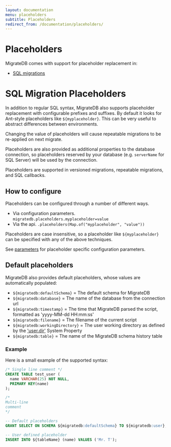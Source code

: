 ```yaml
---
layout: documentation
menu: placeholders
subtitle: Placeholders
redirect_from: /documentation/placeholders/
---
```


# Placeholders

MigrateDB comes with support for placeholder replacement in:

- [SQL migrations](/migratedb/documentation/configuration/placeholder#sql-migration-placeholders)

# SQL Migration Placeholders

In addition to regular SQL syntax, MigrateDB also supports placeholder replacement with configurable prefixes and
suffixes.
By default it looks for Ant-style placeholders like `${myplaceholder}`. This can be very useful to abstract differences
between environments.

Changing the value of placeholders will cause repeatable migrations to be re-applied on next migrate.

Placeholders are also provided as additional properties to the database connection, so placeholders reserved by your
database (e.g. `serverName` for SQL Server) will be used by the connection.

Placeholders are supported in versioned migrations, repeatable migrations, and SQL callbacks.

## How to configure

Placeholders can be configured through a number of different ways.

- Via configuration parameters. `migratedb.placeholders.myplaceholder=value`
- Via the api. `.placeholders(Map.of("myplaceholder", "value"))`

Placeholders are case insensitive, so a placeholder like `${myplaceholder}` can be specified with any of the above
techniques.

See [parameters](/migratedb/documentation/configuration/parameters/#placeholders) for placeholder specific configuration
parameters.

## Default placeholders

MigrateDB also provides default placeholders, whose values are automatically populated:

- `${migratedb:defaultSchema}` = The default schema for MigrateDB
- `${migratedb:database}` = The name of the database from the connection url
- `${migratedb:timestamp}` = The time that MigrateDB parsed the script, formatted as 'yyyy-MM-dd HH:mm:ss'
- `${migratedb:filename}` = The filename of the current script
- `${migratedb:workingDirectory}` = The user working directory as defined by
  the ['user.dir']((https://docs.oracle.com/javase/tutorial/essential/environment/sysprop.html)) System Property
- `${migratedb:table}` = The name of the MigrateDB schema history table

### Example

Here is a small example of the supported syntax:

```sql
/* Single line comment */
CREATE TABLE test_user (
  name VARCHAR(25) NOT NULL,
  PRIMARY KEY(name)
);

/*
Multi-line
comment
*/

-- Default placeholders
GRANT SELECT ON SCHEMA ${migratedb:defaultSchema} TO ${migratedb:user};

-- User defined placeholder
INSERT INTO ${tableName} (name) VALUES ('Mr. T');
```
